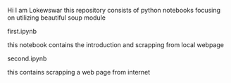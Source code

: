 Hi  I am Lokewswar 
this repository consists of python notebooks focusing on utilizing beautiful soup module

first.ipynb

this notebook contains the introduction and scrapping from local webpage

second.ipynb

this contains scrapping a web page from internet 
